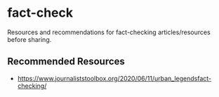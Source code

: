 # fact-check

Resources and recommendations for fact-checking articles/resources before sharing.

## Recommended Resources

- https://www.journaliststoolbox.org/2020/06/11/urban_legendsfact-checking/
